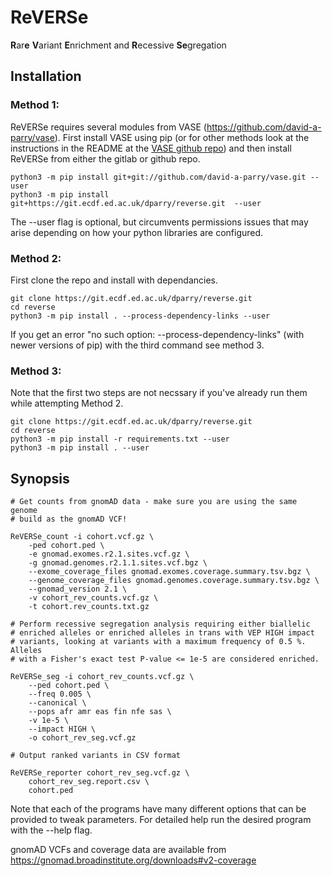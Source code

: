 # ReVERSe

**R**ar**e** **V**ariant **E**nrichment and **R**ecessive **Se**gregation

## Installation
 
### Method 1:

ReVERSe requires several modules from VASE (https://github.com/david-a-parry/vase).
First install VASE using pip (or for other methods look at the instructions in
the README at the [VASE github repo](https://github.com/david-a-parry/vase)) 
and then install ReVERSe from either the gitlab or github repo.

    python3 -m pip install git+git://github.com/david-a-parry/vase.git --user
    python3 -m pip install git+https://git.ecdf.ed.ac.uk/dparry/reverse.git  --user

The --user flag is optional, but circumvents permissions issues that may arise
depending on how your python libraries are configured.

### Method 2:

First clone the repo and install with dependancies.

    git clone https://git.ecdf.ed.ac.uk/dparry/reverse.git
    cd reverse
    python3 -m pip install . --process-dependency-links --user

If you get an error "no such option: --process-dependency-links" (with newer
versions of pip) with the third command see method 3.

### Method 3:

Note that the first two steps are not necssary if you've already run them while
attempting Method 2.

    git clone https://git.ecdf.ed.ac.uk/dparry/reverse.git
    cd reverse
    python3 -m pip install -r requirements.txt --user
    python3 -m pip install . --user

## Synopsis

    # Get counts from gnomAD data - make sure you are using the same genome 
    # build as the gnomAD VCF!

    ReVERSe_count -i cohort.vcf.gz \
        -ped cohort.ped \
        -e gnomad.exomes.r2.1.sites.vcf.gz \
        -g gnomad.genomes.r2.1.1.sites.vcf.bgz \
        --exome_coverage_files gnomad.exomes.coverage.summary.tsv.bgz \
        --genome_coverage_files gnomad.genomes.coverage.summary.tsv.bgz \
        --gnomad_version 2.1 \
        -v cohort_rev_counts.vcf.gz \
        -t cohort.rev_counts.txt.gz 
    
    # Perform recessive segregation analysis requiring either biallelic
    # enriched alleles or enriched alleles in trans with VEP HIGH impact
    # variants, looking at variants with a maximum frequency of 0.5 %. Alleles
    # with a Fisher's exact test P-value <= 1e-5 are considered enriched.
    
    ReVERSe_seg -i cohort_rev_counts.vcf.gz \
        --ped cohort.ped \
        --freq 0.005 \
        --canonical \
        --pops afr amr eas fin nfe sas \
        -v 1e-5 \
        --impact HIGH \
        -o cohort_rev_seg.vcf.gz

    # Output ranked variants in CSV format
    
    ReVERSe_reporter cohort_rev_seg.vcf.gz \
        cohort_rev_seg.report.csv \
        cohort.ped

Note that each of the programs have many different options that can be provided
to tweak parameters. For detailed help run the desired program with the --help
flag.

gnomAD VCFs and coverage data are available from https://gnomad.broadinstitute.org/downloads#v2-coverage

